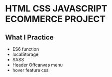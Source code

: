 # HTML CSS JAVASCRIPT ECOMMERCE PROJECT

## What I Practice

 - ES6 function
 - localStorage 
 - SASS 
 - Header Offcanvas menu
 - hover feature css


